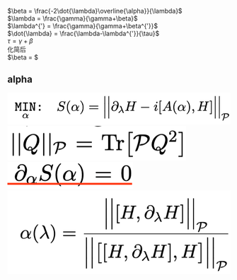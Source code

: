 
$\beta = \frac{-2\dot{\lambda}\overline{\alpha}}{\lambda}$  
$\lambda = \frac{\gamma}{\gamma+\beta}$  
$\lambda^{'} = \frac{\gamma}{\gamma+\beta^{'}}$  
$\dot{\lambda} = \frac{\lambda-\lambda^{'}}{\tau}$  
$\tau = \gamma + \beta$  
化简后  
$\beta = $

## alpha
![alt text](/figures/image.png)
![alt text](/figures/image-1.png)
![alt text](/figures/image-2.png)
![alt text](image.png)